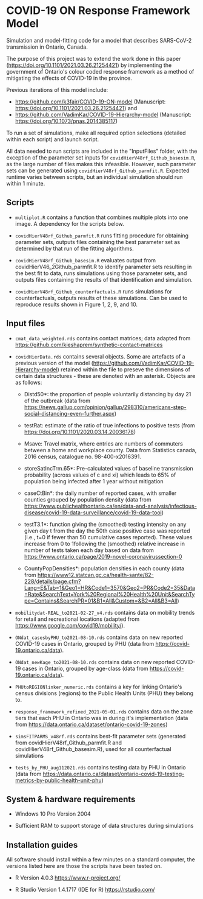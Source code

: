# COVID-19 ON Response Framework Model
Simulation and model-fitting code for a model that describes SARS-CoV-2 transmission in Ontario, Canada.

The purpose of this project was to extend the work done in this paper (https://doi.org/10.1101/2021.03.26.21254421) by implementing the government of Ontario's colour coded response framework as a method of mitigating the effects of COVID-19 in the province. 

Previous iterations of this model include: 
- https://github.com/k3fair/COVID-19-ON-model (Manuscript: https://doi.org/10.1101/2021.03.26.21254421) and
- https://github.com/VadimKar/COVID-19-Hierarchy-model (Manuscript: https://doi.org/10.1073/pnas.2014385117)

To run a set of simulations, make all required option selections (detailed within each script) and launch script.

All data needed to run scripts are included in the "InputFiles" folder, with the exception of the parameter set inputs for `covidHierV48rf_Github_basesim.R`, as the large number of files makes this infeasible. However, such parameter sets can be generated using `covidHierV48rf_Github_parmfit.R`. Expected runtime varies between scripts, but an individual simulation should run within 1 minute.

## Scripts

* `multiplot.R` contains a function that combines multiple plots into one image. A dependency for the scripts below.

* `covidHierV48rf_Github_parmfit.R` runs fitting procedure for obtaining parameter sets, outputs files containing the best parameter set as determined by that run of the fitting algorithms.

* `covidHierV48rf_Github_basesim.R` evaluates output from covidHierV46_2Github_parmfit.R to identify parameter sets resulting in the best fit to data, runs simulations using those parameter sets, and outputs files containing the results of that identification and simulation.

* `covidHierV48rf_Github_counterfactuals.R` runs simulations for counterfactuals, outputs results of these simulations. Can be used to reproduce results shown in Figure 1, 2, 9, and 10.

## Input files


* `cmat_data_weighted.rds` contains contact matrices; data adapted from https://github.com/kieshaprem/synthetic-contact-matrices

* `covidHierData.rds` contains several objects. Some are artefacts of a previous version of the model (https://github.com/VadimKar/COVID-19-Hierarchy-model) retained within the file to preseve the dimensions of certain data structures - these are denoted with an asterisk. Objects are as follows:

  * Distd50*: the proportion of people voluntarily distancing by day 21 of the outbreak (data from https://news.gallup.com/opinion/gallup/298310/americans-step-social-distancing-even-further.aspx)

  * testRat: estimate of the ratio of true infections to positive tests (from https://doi.org/10.1101/2020.03.14.20036178)

  * Msave: Travel matrix, where entries are numbers of commuters between a home and workplace county. Data from Statistics canada, 2016 census, catalogue no. 98-400-x2016391.

  * storeSatIncTrm.65*: Pre-calculated values of baseline transmission probability (across values of c and xi) which leads to 65% of population being infected after 1 year without mitigation

  * caseCtBin*: the daily number of reported cases, with smaller counties grouped by population density (data from https://www.publichealthontario.ca/en/data-and-analysis/infectious-disease/covid-19-data-surveillance/covid-19-data-tool)

  * testT3.1*: function giving the (smoothed) testing intensity on any given day t from the day the 50th case positive case was reported (i.e., t=0 if fewer than 50 cumulative cases reported). These values increase from 0 to 1following the (smoothed) relative increase in number of tests taken each day based on data from https://www.ontario.ca/page/2019-novel-coronavirussection-0

  * CountyPopDensities*: population densities in each county (data from https://www12.statcan.gc.ca/health-sante/82-228/details/page.cfm?Lang=E&Tab=1&Geo1=HR&Code1=3570&Geo2=PR&Code2=35&Data=Rate&SearchText=York%20Regional%20Health%20Unit&SearchType=Contains&SearchPR=01&B1=All&Custom=&B2=All&B3=All)

* `mobilitydat-REAL_to2021-02-27_v4.rds` contains data on mobility trends for retail and recreational locations (adapted from https://www.google.com/covid19/mobility/).

* `ONdat_casesbyPHU_to2021-08-10.rds` contains data on new reported COVID-19 cases in Ontario, grouped by PHU (data from https://covid-19.ontario.ca/data).

* `ONdat_newKage_to2021-08-10.rds` contains data on new reported COVID-19 cases in Ontario, grouped by age-class (data from https://covid-19.ontario.ca/data).

* `PHUtoREGIONlinker_numeric.rds` contains a key for linking Ontario's census divisions (regions) to the Public Health Units (PHU) they belong to.

* `response_framework_refined_2021-05-01.rds` contains data on the zone tiers that each PHU in Ontario was in during it's implementation (data from https://data.ontario.ca/dataset/ontario-covid-19-zones)

* `simsFITPARMS_v48rf.rds` contains best-fit parameter sets (generated from covidHierV48rf_Github_parmfit.R and covidHierV48rf_Github_basesim.R), used for all counterfactual simulations

* `tests_by_PHU_aug112021.rds` contains testing data by PHU in Ontario (data from https://data.ontario.ca/dataset/ontario-covid-19-testing-metrics-by-public-health-unit-phu)



## System & hardware requirements

 * Windows 10 Pro Version 2004

 * Sufficient RAM to support storage of data structures during simulations

## Installation guides

All software should install within a few minutes on a standard computer, the versions listed here are those the scripts have been tested on.

 * R Version 4.0.3 https://www.r-project.org/

 * R Studio Version 1.4.1717 (IDE for R) https://rstudio.com/
